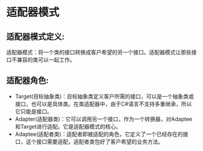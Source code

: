 # 适配器模式
## 适配器模式定义:
适配器模式：将一个类的接口转换成客户希望的另一个接口。适配器模式让那些接口不兼容的类可以一起工作。
## 适配器角色:
+ Target(目标抽象类)：目标抽象类定义客户所需的接口，可以是一个抽象类或接口，也可以是具体类。在类适配器中，由于C#语言不支持多重继承，所以它只能是接口。
+ Adapter(适配器类)：它可以调用另一个接口，作为一个转换器，对Adaptee和Target进行适配。它是适配器模式的核心。
+ Adaptee(适配者类)：适配者即被适配的角色，它定义了一个已经存在的接口，这个接口需要适配，适配者类包好了客户希望的业务方法。

